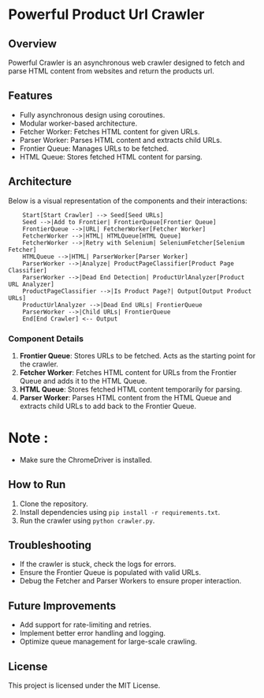 # Powerful Product Url Crawler

## Overview
Powerful Crawler is an asynchronous web crawler designed to fetch and parse HTML content from websites and return the products url. 

## Features
- Fully asynchronous design using coroutines.
- Modular worker-based architecture.
- Fetcher Worker: Fetches HTML content for given URLs.
- Parser Worker: Parses HTML content and extracts child URLs.
- Frontier Queue: Manages URLs to be fetched.
- HTML Queue: Stores fetched HTML content for parsing.

## Architecture
Below is a visual representation of the components and their interactions:

```mermaid
    Start[Start Crawler] --> Seed[Seed URLs]
    Seed -->|Add to Frontier| FrontierQueue[Frontier Queue]
    FrontierQueue -->|URL| FetcherWorker[Fetcher Worker]
    FetcherWorker -->|HTML| HTMLQueue[HTML Queue]
    FetcherWorker -->|Retry with Selenium| SeleniumFetcher[Selenium Fetcher]
    HTMLQueue -->|HTML| ParserWorker[Parser Worker]
    ParserWorker -->|Analyze| ProductPageClassifier[Product Page Classifier]
    ParserWorker -->|Dead End Detection| ProductUrlAnalyzer[Product URL Analyzer]
    ProductPageClassifier -->|Is Product Page?| Output[Output Product URLs]
    ProductUrlAnalyzer -->|Dead End URLs| FrontierQueue
    ParserWorker -->|Child URLs| FrontierQueue
    End[End Crawler] <-- Output
```

### Component Details
1. **Frontier Queue**: Stores URLs to be fetched. Acts as the starting point for the crawler.
2. **Fetcher Worker**: Fetches HTML content for URLs from the Frontier Queue and adds it to the HTML Queue.
3. **HTML Queue**: Stores fetched HTML content temporarily for parsing.
4. **Parser Worker**: Parses HTML content from the HTML Queue and extracts child URLs to add back to the Frontier Queue.

# Note : 
- Make sure the ChromeDriver is installed.

## How to Run
1. Clone the repository.
2. Install dependencies using `pip install -r requirements.txt`.
3. Run the crawler using `python crawler.py`.

## Troubleshooting
- If the crawler is stuck, check the logs for errors.
- Ensure the Frontier Queue is populated with valid URLs.
- Debug the Fetcher and Parser Workers to ensure proper interaction.

## Future Improvements
- Add support for rate-limiting and retries.
- Implement better error handling and logging.
- Optimize queue management for large-scale crawling.

## License
This project is licensed under the MIT License.